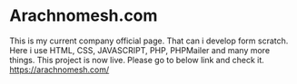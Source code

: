 # Arachnomesh.com
This is my current company official page. That can i develop form scratch. Here i use HTML, CSS, JAVASCRIPT, PHP, PHPMailer and many more things.
This project is now live.
Please go to below link and check it.
https://arachnomesh.com/
